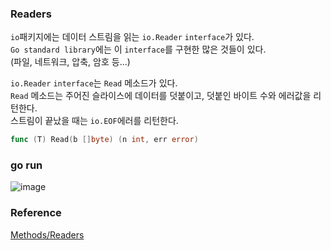 ### Readers
`io`패키지에는 데이터 스트림을 읽는 `io.Reader` `interface`가 있다.<br>
`Go standard library`에는 이 `interface`를 구현한 많은 것들이 있다.<br>
(파일, 네트워크, 압축, 암호 등...)<br>

`io.Reader` `interface`는 `Read` 메소드가 있다.<br>
`Read` 메소드는 주어진 슬라이스에 데이터를 덧붙이고, 덧붙인 바이트 수와 에러값을 리턴한다.<br>
스트림이 끝났을 때는 `io.EOF`에러를 리턴한다.<br>
```go
func (T) Read(b []byte) (n int, err error)
```

### go run
![image](https://github.com/user-attachments/assets/da2b212f-43b1-4df8-b494-ffbfe95430e6)


### Reference
[Methods/Readers](https://go.dev/tour/methods/21)<br>
